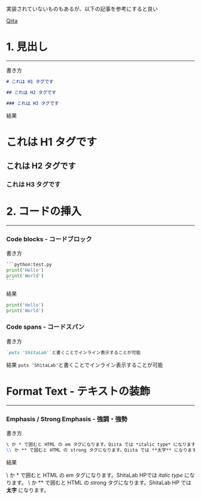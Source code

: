 実装されていないものもあるが、以下の記事を参考にすると良い

[Qiita](https://qiita.com/Qiita/items/c686397e4a0f4f11683d)

# 1. 見出し

---

書き方

```markdown:書き方.md
# これは H1 タグです

## これは H2 タグです

### これは H3 タグです
```

結果

# これは H1 タグです

## これは H2 タグです

### これは H3 タグです

# 2. コードの挿入

---

### Code blocks - コードブロック

書き方

````python
```python:test.py
print('Hello')
print('World')
```
````

結果

```python
print('Hello')
print('World')
```

### Code spans - コードスパン

書き方

```markdown
`puts 'ShitaLab'`と書くことでインライン表示することが可能
```

結果
`puts 'ShitaLab'`と書くことでインライン表示することが可能

# Format Text - テキストの装飾

---

### Emphasis / Strong Emphasis - 強調・強勢

書き方

```markdown
\ か * で囲むと HTML の em タグになります。Qiita では *italic type* になります。
\\ か ** で囲むと HTML の strong タグになります。Qiita では **太字** になります。
```

結果

\ か * で囲むと HTML の em タグになります。ShitaLab HPでは *italic type* になります。
\\ か ** で囲むと HTML の strong タグになります。ShitaLab HP では **太字** になります。

